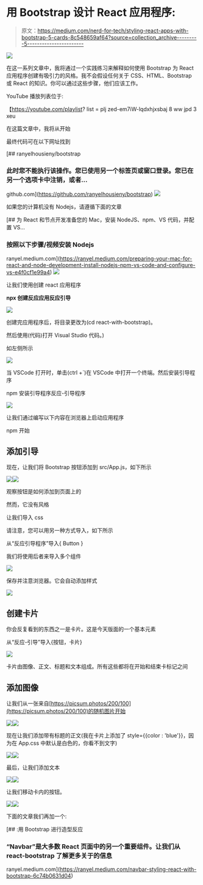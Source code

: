 # 用 Bootstrap 设计 React 应用程序:

> 原文：<https://medium.com/nerd-for-tech/styling-react-apps-with-bootstrap-5-cards-8c548659af64?source=collection_archive---------5----------------------->

![](img/356196bc85d2cdc10eaaa2d363157d71.png)

在这一系列文章中，我将通过一个实践练习来解释如何使用 Bootstrap 为 React 应用程序创建有吸引力的风格。我不会假设任何关于 CSS、HTML、Bootstrap 或 React 的知识。你可以通过这些步骤，他们应该工作。

YouTube 播放列表位于:

【https://youtube.com/playlist? list = plj zed-em7iW-lqdxhjxsbaj 8 ww jpd 3 xeu

在这篇文章中，我将从<card>开始</card>

最终代码可在以下网址找到

[](https://github.com/ranyelhousieny/bootstrap) [## ranyelhousieny/bootstrap

### 此时您不能执行该操作。您已使用另一个标签页或窗口登录。您已在另一个选项卡中注销，或者…

github.com](https://github.com/ranyelhousieny/bootstrap) ![](img/9b18853f4919aa024ab63b904d7313c2.png)

如果您的计算机没有 Nodejs，请遵循下面的文章

[](https://ranyel.medium.com/preparing-your-mac-for-react-and-node-development-install-nodejs-npm-vs-code-and-configure-vs-e4f0cf1e99a4) [## 为 React 和节点开发准备您的 Mac，安装 NodeJS、npm、VS 代码，并配置 VS…

### 按照以下步骤/视频安装 Nodejs

ranyel.medium.com](https://ranyel.medium.com/preparing-your-mac-for-react-and-node-development-install-nodejs-npm-vs-code-and-configure-vs-e4f0cf1e99a4) ![](img/0a7e3bce2a8367d73251f8e60b910b3a.png)

让我们使用创建 react 应用程序

**npx 创建反应应用反应引导**

![](img/9fdec5c2b18ed8b14b22cf6340e3c587.png)

创建完应用程序后，将目录更改为(cd react-with-bootstrap)。

然后使用(代码)打开 Visual Studio 代码。)

如左侧所示

![](img/9d01b94aeb73f1d6e23208a93f586a07.png)

当 VSCode 打开时，单击(ctrl +`)在 VSCode 中打开一个终端。然后安装引导程序

npm 安装引导程序反应-引导程序

![](img/b9b55011ed85fc3b67966f70fcbe9cf9.png)

让我们通过编写以下内容在浏览器上启动应用程序

npm 开始

## 添加引导

现在，让我们将 Bootstrap 按钮添加到 src/App.js，如下所示

![](img/dc7d18571ea11c8d3ebb46ec7ec9549e.png)![](img/c234707aeba2a239a57156619dd4e15a.png)

观察按钮是如何添加到页面上的

然而，它没有风格

让我们导入 css

请注意，您可以用另一种方式导入，如下所示

从“反应引导程序”导入{ Button }

我们将使用后者来导入多个组件

![](img/0f3e975d5fe0c74aa82fe8d8394aa4da.png)

保存并注意浏览器。它会自动添加样式

![](img/8162b9ba0274c416d0b7a2d2f48a6925.png)

## 创建卡片

你会反复看到的东西之一是卡片。这是今天版面的一个基本元素

从“反应-引导”导入{按钮，卡片}

![](img/184433ad52ed5667354902ebdbe6da73.png)

卡片由图像、正文、标题和文本组成。所有这些都将在开始和结束卡标记之间

## 添加图像

让我们从一张来自[https://picsum.photos/200/100](https://picsum.photos/200/100)的随机图片开始

![](img/c98d6737b217560194b42a3a337f7085.png)![](img/15a83e4741cd13a6b3e094e099ef41d9.png)

现在让我们添加带有标题的正文(我在卡片上添加了 style={{color : 'blue'}}，因为在 App.css 中默认是白色的，你看不到文字)

![](img/b402bd80111911d52cf484567a0c5b35.png)![](img/5c428dc39503ab701bcdc3b8478deb11.png)

最后，让我们添加文本

![](img/f52cb256ede1140db302c3edcf0d9305.png)![](img/cb64786e5e33f0b8dd1a2b5a933ca383.png)

让我们移动卡内的按钮。

![](img/85be3eb07fe6f66500bc343c0808df73.png)![](img/a16a89eee16acbbb3793bd6554312034.png)

下面的文章我们再加一个<navbar>:</navbar>

[](https://ranyel.medium.com/navbar-styling-react-with-bootstrap-6c74b0631d04) [## <navbar>:用 Bootstrap 进行造型反应</navbar>

### “Navbar”是大多数 React 页面中的另一个重要组件。让我们从 react-bootstrap 了解更多关于<navbar>的信息</navbar>

ranyel.medium.com](https://ranyel.medium.com/navbar-styling-react-with-bootstrap-6c74b0631d04)